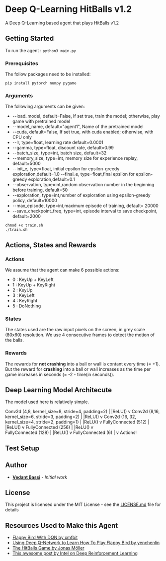 # Deep Q-Learning HitBalls v1.2 

A Deep Q-Learning based agent that plays HitBalls v1.2

## Getting Started

To run the agent : `python3 main.py`

### Prerequisites

The follow packages need to be installed:

```
pip install pytorch numpy pygame
```

### Arguments

The following arguments can be given:
- --load_model, default=False, If set true, train the model; otherwise, play game with pretrained model
- --model_name, default="agent1", Name of the pretrained model
- --cuda, default=False, If set true, with cuda enabled; otherwise, with CPU only
- --lr, type=float, learning rate default=0.0001
- --gamma, type=float, discount rate, default=0.99
- --batch_size, type=int, batch size, default=32
- --memory_size, type=int, memory size for experience replay, default=5000
- --init_e, type=float, initial epsilon for epsilon-greedy exploration,default=1.0
--final_e, type=float,final epsilon for epsilon-greedy exploration,default=0.1
- --observation, type=int,random observation number in the beginning before training, default=50
- --exploration, type=int,number of exploration using epsilon-greedy policy, default=10000
- --max_episode, type=int,maximum episode of training, default= 20000
- --save_checkpoint_freq, type=int, episode interval to save checkpoint, default=2000

```
chmod +x train.sh
./train.sh
```

## Actions, States and Rewards

### Actions
We assume that the agent can make 6 possible actions:
* 0 : KeyUp + KeyLeft
* 1 : KeyUp + KeyRight
* 2 : KeyUp
* 3 : KeyLeft
* 4 : KeyRight
* 5 : DoNothing

### States
The states used are the raw input pixels on the screen, in grey scale (80x60) resolution.
We use 4 consecutive frames to detect the motion of the balls.


### Rewards

The rewards for **not crashing** into a ball or wall is contant every time (= +1). 
But the reward for **crashing** into a ball or wall increases as the time per game increases in seconds (= -2 - time(in seconds)).


## Deep Learning Model Architecute

The model used here is relatively simple.

Conv2d (4,8, kernel_size=8, stride=4, padding=2) 
  | 
  |ReLU() 
  v 
Conv2d (8,16, kernel_size=6, stride=3, padding=2) 
  | 
  |ReLU() 
  v 
Conv2d (16, 32, kernel_size=4, stride=2, padding=1) 
  | 
  |ReLU() 
  v 
FullyConnected (512) 
  | 
  |ReLU() 
  v 
FullyConnected (256) 
  | 
  |ReLU() 
  v  
FullyConnected (128) 
  | 
  |ReLU() 
  v 
FullyConnected (6) 
  | 
  v 
Actions! 

## Test Setup




## Author

* **[Vedant Bassi](https://github.com/sharababy)** - *Initial work*

<!-- See also the list of [contributors](https://github.com/your/project/contributors) who participated in this project.
 -->
## License

This project is licensed under the MIT License - see the [LICENSE.md](LICENSE.md) file for details

## Resources Used to Make this Agent

* [Flappy Bird With DQN by xmfbit](https://github.com/yenchenlin/DeepLearningFlappyBird)
* [Using Deep Q-Network to Learn How To Play Flappy Bird
 by yenchenlin](https://github.com/xmfbit/DQN-FlappyBird)
* [The HitBalls Game by Jonas Möller](https://www.pygame.org/project/3633/5723)
* [This awesome post by Intel on Deep Reinforcement Learning ](https://www.intel.ai/demystifying-deep-reinforcement-learning/)
